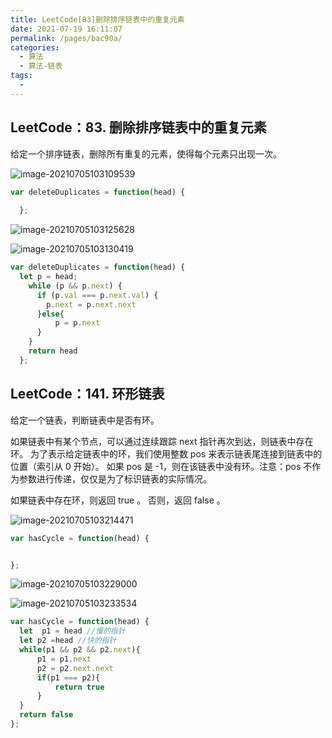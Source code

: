 ```yaml
---
title: LeetCode[83]删除排序链表中的重复元素
date: 2021-07-19 16:11:07
permalink: /pages/bac90a/
categories:
  - 算法
  - 算法-链表
tags:
  - 
---
```


## LeetCode：83. 删除排序链表中的重复元素

给定一个排序链表，删除所有重复的元素，使得每个元素只出现一次。

![image-20210705103109539](https://gitee.com/sheep101/typora-img-save/raw/master/img/20210719160253.png)

```js
var deleteDuplicates = function(head) {
  
  };

```

![image-20210705103125628](https://gitee.com/sheep101/typora-img-save/raw/master/img/20210719160254.png)

![image-20210705103130419](https://gitee.com/sheep101/typora-img-save/raw/master/img/20210719160255.png)

```js
var deleteDuplicates = function(head) {
  let p = head;
    while (p && p.next) {
      if (p.val === p.next.val) {
        p.next = p.next.next
      }else{
          p = p.next
      }
    }
    return head
  };

```

## LeetCode：141. 环形链表

给定一个链表，判断链表中是否有环。

如果链表中有某个节点，可以通过连续跟踪 next 指针再次到达，则链表中存在环。 为了表示给定链表中的环，我们使用整数 pos 来表示链表尾连接到链表中的位置（索引从 0 开始）。 如果 pos 是 -1，则在该链表中没有环。注意：pos 不作为参数进行传递，仅仅是为了标识链表的实际情况。

如果链表中存在环，则返回 true 。 否则，返回 false 。

![image-20210705103214471](https://gitee.com/sheep101/typora-img-save/raw/master/img/20210719160256.png)

```js
var hasCycle = function(head) {


};

```

![image-20210705103229000](https://gitee.com/sheep101/typora-img-save/raw/master/img/20210719160257.png)

![image-20210705103233534](https://gitee.com/sheep101/typora-img-save/raw/master/img/20210719160258.png)

```js
var hasCycle = function(head) {
  let  p1 = head //慢的指针
  let p2 =head //快的指针
  while(p1 && p2 && p2.next){
      p1 = p1.next
      p2 = p2.next.next
      if(p1 === p2){
          return true
      }
  }
  return false
};

```

## 